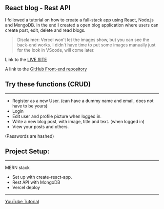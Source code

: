 ## React blog - Rest API

I followed a tutorial on how to create a full-stack app using React, Node.js and MongoDB.
In the end I created a open blog application where users can create post, edit, delete and read blogs.

> Disclaimer: Vercel won't let the images show, but you can see the back-end works. I didn't have time to put some images manually just for the look in VScode, will come later.

Link to the [LIVE SITE](https://react-blog-frontend-ten.vercel.app/)

A link to the [GitHub Front-end repository](https://github.com/AsaAsgeirs/react-blog-frontend)



## Try these functions (CRUD)
----------------------------------------------------
- Register as a new User. (can have a dummy name and email, does not have to be yours)
- Login
- Edit user and profile picture when logged in.
- Write a new blog post, with image, title and text. (when logged in)
- View your posts and others.

(Passwords are hashed)


## Project Setup:
----------------------------------------------------
MERN stack
- Set up with create-react-app.
- Rest API with MongoDB
- Vercel deploy

---------------------------------------------------
[YouTube Tutorial](https://www.youtube.com/watch?v=tlTdbc5byAs&list=PLj-4DlPRT48lGpll2kC4wOsLj7SEV_lYu&index=1&ab_channel=LamaDev)
